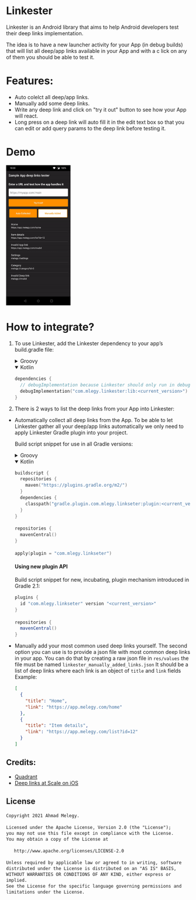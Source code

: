 # Linkester

Linkester is an Android library that aims to help Android developers test their deep links implementation.

The idea is to have a new launcher activity for your App (in debug builds) that will list all deep/app links available in your App and with a c lick on any of them you should be able to test it.

# Features:
- Auto colelct all deep/app links.
- Manually add some deep links.
- Write any deep link and click on "try it out" button to see how your App will react.
- Long press on a deep link will auto fill it in the edit text box so that you can edit or add query params to the deep link before testing it.

# Demo
<img src="https://github.com/mlegy/Linkester/blob/main/linkester_demo.gif" width="35%">

# How to integrate?

1. To use Linkester, add the Linkester dependency to your app’s build.gradle file:
	<details>
	<summary>Groovy</summary>

	```groovy
	dependencies {
	  // debugImplementation because Linkester should only run in debug builds.
	  debugImplementation 'com.mlegy.linkester:lib:<current_version>'
	}
	```
	</details>
	<details open>
	<summary>Kotlin</summary>

	```kotlin
	dependencies {
	  // debugImplementation because Linkester should only run in debug builds.
	  debugImplementation("com.mlegy.linkester:lib:<current_version>")
	}
	```
	</details>
3. There is 2 ways to list the deep links from your App into Linkester:

- Automatically collect all deep links from the App.
To be able to let Linkester gather all your deep/app links automatically we only need to apply Linkester Gradle plugin into your project.

	Build script snippet for use in all Gradle versions:
	<details>
	<summary>Groovy</summary>

	```groovy
	buildscript {
	  repositories {
	    maven {
	      url "https://plugins.gradle.org/m2/"
	    }
	  }
	  dependencies {
	    classpath "gradle.plugin.com.mlegy.linkseter:plugin:<current_version>"
	  }
	}

	repositories {
	  mavenCentral()
	}

	apply plugin: "com.mlegy.linkseter"
	```
	</details>
	<details open>
	<summary>Kotlin</summary>

	```kotlin
	buildscript {
	  repositories {
	    maven("https://plugins.gradle.org/m2/")
	  }
	  dependencies {
	    classpath("gradle.plugin.com.mlegy.linkseter:plugin:<current_version>")
	  }
	}

	repositories {
	  mavenCentral()
	}

	apply(plugin = "com.mlegy.linkseter")
	```
	</details>

	#### Using new plugin API

	Build script snippet for new, incubating, plugin mechanism introduced in Gradle 2.1:
	```groovy
	plugins {
	  id "com.mlegy.linkseter" version "<current_version>"
	}

	repositories {
	  mavenCentral()
	}
	```
- Manually add your most common used deep links yourself.
The second option you can use is to provide a json file with most common deep links in your app.
You can do that by creating a raw json file in `res/values` the file must be named `linkester_manually_added_links.json`
It should be a list of deep links where each link is an object of `title` and `link` fields
Example:
	```json
	[  
	  {  
	    "title": "Home",  
	    "link": "https://app.melegy.com/home"  
	  },  
	  {  
	    "title": "Item details",  
	    "link": "https://app.melegy.com/list?id=12"  
	  }
	]
	```
  
## Credits:
- [Quadrant](https://github.com/gaelmarhic/Quadrant)
- [Deep links at Scale on iOS](https://medium.com/@albertodebo/deep-linking-at-scale-on-ios-1dd8789c389f)

## License

    Copyright 2021 Ahmad Melegy.

    Licensed under the Apache License, Version 2.0 (the "License");
    you may not use this file except in compliance with the License.
    You may obtain a copy of the License at

       http://www.apache.org/licenses/LICENSE-2.0

    Unless required by applicable law or agreed to in writing, software
    distributed under the License is distributed on an "AS IS" BASIS,
    WITHOUT WARRANTIES OR CONDITIONS OF ANY KIND, either express or implied.
    See the License for the specific language governing permissions and
    limitations under the License.
